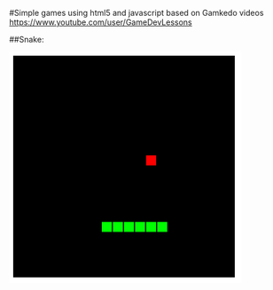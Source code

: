 #Simple games using html5 and javascript based on Gamkedo videos https://www.youtube.com/user/GameDevLessons

##Snake:

![alt Screen of chart](screen.png)